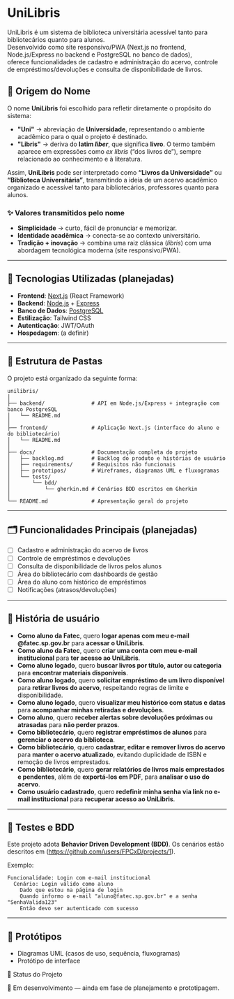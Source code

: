 # UniLibris
UniLibris é um sistema de biblioteca universitária acessível tanto para bibliotecários quanto para alunos.  
Desenvolvido como site responsivo/PWA (Next.js no frontend, Node.js/Express no backend e PostgreSQL no banco de dados),  
oferece funcionalidades de cadastro e administração do acervo, controle de empréstimos/devoluções e consulta de disponibilidade de livros.  


## 📖 Origem do Nome

O nome **UniLibris** foi escolhido para refletir diretamente o propósito do sistema:

- **"Uni"** → abreviação de **Universidade**, representando o ambiente acadêmico para o qual o projeto é destinado.  
- **"Libris"** → deriva do **latim *liber***, que significa **livro**. O termo também aparece em expressões como *ex libris* (“dos livros de”), sempre relacionado ao conhecimento e à literatura.  

Assim, **UniLibris** pode ser interpretado como **“Livros da Universidade”** ou **“Biblioteca Universitária”**, transmitindo a ideia de um acervo acadêmico organizado e acessível tanto para bibliotecários, professores quanto para alunos.  


### ✨ Valores transmitidos pelo nome
- **Simplicidade** → curto, fácil de pronunciar e memorizar.  
- **Identidade acadêmica** → conecta-se ao contexto universitário.  
- **Tradição + inovação** → combina uma raiz clássica (*libris*) com uma abordagem tecnológica moderna (site responsivo/PWA).

---

## 🚀 Tecnologias Utilizadas (planejadas)
- **Frontend**: [Next.js](https://nextjs.org/) (React Framework)  
- **Backend**: [Node.js](https://nodejs.org/) + [Express](https://expressjs.com/)  
- **Banco de Dados**: [PostgreSQL](https://www.postgresql.org/)  
- **Estilização**: Tailwind CSS  
- **Autenticação**: JWT/OAuth
- **Hospedagem**: (a definir)

---

## 📂 Estrutura de Pastas

O projeto está organizado da seguinte forma:

```plaintext
unilibris/
│
├── backend/               # API em Node.js/Express + integração com banco PostgreSQL
│   └── README.md
│
├── frontend/              # Aplicação Next.js (interface do aluno e do bibliotecário)
│   └── README.md
│
├── docs/                  # Documentação completa do projeto
│   ├── backlog.md         # Backlog do produto e histórias de usuário
│   ├── requirements/      # Requisitos não funcionais
│   ├── prototipos/        # Wireframes, diagramas UML e fluxogramas
│   └── tests/
│       └── bdd/
│           └── gherkin.md # Cenários BDD escritos em Gherkin
│
└── README.md              # Apresentação geral do projeto
```

---

## 🗂️ Funcionalidades Principais (planejadas)
- [ ] Cadastro e administração do acervo de livros  
- [ ] Controle de empréstimos e devoluções  
- [ ] Consulta de disponibilidade de livros pelos alunos  
- [ ] Área do bibliotecário com dashboards de gestão  
- [ ] Área do aluno com histórico de empréstimos  
- [ ] Notificações (atrasos/devoluções)

---

## 📝 História de usuário
- **Como aluno da Fatec**, quero **logar apenas com meu e-mail @fatec.sp.gov.br** para **acessar o UniLibris**.  
- **Como aluno da Fatec**, quero **criar uma conta com meu e-mail institucional** para **ter acesso ao UniLibris**.  
- **Como aluno logado**, quero **buscar livros por título, autor ou categoria** para **encontrar materiais disponíveis**.  
- **Como aluno logado**, quero **solicitar empréstimo de um livro disponível** para **retirar livros do acervo**, respeitando regras de limite e disponibilidade.  
- **Como aluno logado**, quero **visualizar meu histórico com status e datas** para **acompanhar minhas retiradas e devoluções**.  
- **Como aluno**, quero **receber alertas sobre devoluções próximas ou atrasadas** para **não perder prazos**.  
- **Como bibliotecário**, quero **registrar empréstimos de alunos** para **gerenciar o acervo da biblioteca**.  
- **Como bibliotecário**, quero **cadastrar, editar e remover livros do acervo** para **manter o acervo atualizado**, evitando duplicidade de ISBN e remoção de livros emprestados.  
- **Como bibliotecário**, quero **gerar relatórios de livros mais emprestados e pendentes**, além de **exportá-los em PDF**, para **analisar o uso do acervo**.  
- **Como usuário cadastrado**, quero **redefinir minha senha via link no e-mail institucional** para **recuperar acesso ao UniLibris**.

---

## 🧪 Testes e BDD
Este projeto adota **Behavior Driven Development (BDD)**.
Os cenários estão descritos em (https://github.com/users/FPCxD/projects/1).

Exemplo:
```
Funcionalidade: Login com e-mail institucional
  Cenário: Login válido como aluno
    Dado que estou na página de login
    Quando informo o e-mail "aluno@fatec.sp.gov.br" e a senha "SenhaValida123"
    Então devo ser autenticado com sucesso
```

---

## 🎨 Protótipos
- Diagramas UML (casos de uso, sequência, fluxogramas)  
- Protótipo de interface

📌 Status do Projeto

🚧 Em desenvolvimento — ainda em fase de planejamento e prototipagem.
